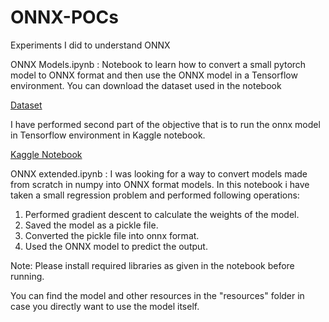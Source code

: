 # ONNX-POCs
Experiments I did to understand ONNX 

ONNX Models.ipynb : Notebook to learn how to convert a small pytorch model to ONNX format and then use the ONNX model in a Tensorflow environment.
You can download the dataset used in the notebook 

[Dataset](https://www.kaggle.com/cactus3/basicshapes)

I have performed second part of the objective that is to run the onnx model in Tensorflow environment in Kaggle notebook.

[Kaggle Notebook](https://www.kaggle.com/piakash96/onnx-models)

ONNX extended.ipynb : I was looking for a way to convert models made from scratch in numpy into ONNX format models.
In this notebook i have taken a small regression problem and performed following operations:
1. Performed gradient descent to calculate the weights of the model.
2. Saved the model as a pickle file.
3. Converted the pickle file into onnx format.
4. Used the ONNX model to predict the output.

Note: Please install required libraries as given in the notebook before running.

You can find the model and other resources in the "resources" folder in case you directly want to use the model itself.
